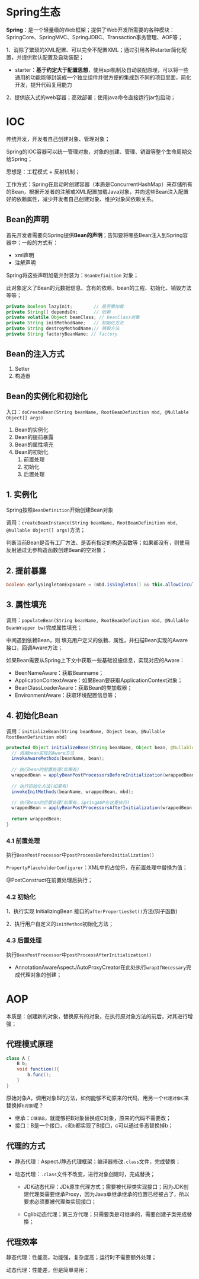 
# Spring生态

**Spring**：是一个轻量级的Web框架；提供了Web开发所需要的各种模块：SpringCore、SpringMVC、SpringJDBC、Transaction事务管理、AOP等；

1、消除了繁琐的XML配置、可以完全不配置XML；通过引用各种starter简化配置，并提供默认配置及自动装配；
- starter：**基于约定大于配置思想**，使用spi机制及自动装配原理，可以将一些通用的功能能够封装成一个独立组件并很方便的集成到不同的项目里面，简化开发，提升代码复用能力

2、提供嵌入式的web容器；高效部署；使用java命令直接运行jar包启动；

# IOC

传统开发，开发者自己创建对象、管理对象；

Spring的IOC容器可以统一管理对象，对象的创建、管理、销毁等整个生命周期交给Spring；

思想是：工程模式 + 反射机制；

工作方式：Spring在启动时创建容器（本质是ConcurrentHashMap）来存储所有的Bean，根据开发者的注解或XML配置加载Java对象，并向这些Bean注入配置好的依赖属性，减少开发者自己创建对象、维护对象间依赖关系。

## Bean的声明

首先开发者需要向Spring提供**Bean的声明**；告知要将哪些Bean注入到Spring容器中；一般的方式有：
- xml声明
- 注解声明

Spring将这些声明加载并封装为：`BeanDefinition` 对象；

此对象定义了Bean的元数据信息、含有的依赖、bean的工程、初始化、销毁方法等等；
```java
private Boolean lazyInit;        // 是否懒加载
private String[] dependsOn;      // 依赖
private volatile Object beanClass; // beanClass对象
private String initMethodName;   // 初始化方法
private String destroyMethodName;// 销毁方法
private String factoryBeanName; // factory
```

## Bean的注入方式

1. Setter
2. 构造器

## Bean的实例化和初始化

入口：`doCreateBean(String beanName, RootBeanDefinition mbd, @Nullable Object[] args)`

1. Bean的实例化
2. Bean的提前暴露
3. Bean的属性填充
4. Bean的初始化
	1. 前置处理
	2. 初始化
	3. 后置处理
## 1. 实例化

Spring按照`BeanDefinition`开始创建Bean对象

调用：`createBeanInstance(String beanName, RootBeanDefinition mbd, @Nullable Object[] args)`方法；

判断当前Bean是否有工厂方法、是否有指定的构造函数等；如果都没有，则使用反射通过无参构造函数创建Bean的空对象；

## 2. 提前暴露

```java
boolean earlySingletonExposure = (mbd.isSingleton() && this.allowCircularReferences && isSingletonCurrentlyInCreation(beanName));
```

## 3. 属性填充

调用：`populateBean(String beanName, RootBeanDefinition mbd, @Nullable BeanWrapper bw)`完成属性填充；

中间遇到依赖Bean，则
填充用户定义的依赖、属性，并扫描Bean实现的Aware接口，回调Aware方法；

如果Bean需要从Spring上下文中获取一些基础设施信息，实现对应的Aware：
- BeenNameAware：获取Beanname；
- ApplicationContextAware：如果Bean要获取ApplicationContext对象；
- BeanClassLoaderAware：获取Bean的类加载器；
- EnvironmentAware：获取环境配置信息等；

## 4. 初始化Bean

调用：`initializeBean(String beanName, Object bean, @Nullable RootBeanDefinition mbd)`

```java
protected Object initializeBean(String beanName, Object bean, @Nullable RootBeanDefinition mbd) {
  // 调用bean实现的Aware方法
  invokeAwareMethods(beanName, bean);
  
  // 执行bean的前置处理(如果有)
  wrappedBean = applyBeanPostProcessorsBeforeInitialization(wrappedBean, beanName);
  
  // 执行初始化方法(如果有)
  invokeInitMethods(beanName, wrappedBean, mbd);

  // 执行bean的后置处理(如果有，SpringAOP在这里执行)
  wrappedBean = applyBeanPostProcessorsAfterInitialization(wrappedBean, beanName);
  
  return wrappedBean;
}
```

### 4.1 前置处理

执行`BeanPostProcessor`中`postProcessBeforeInitialization()`

`PropertyPlaceholderConfigurer`：XML中的占位符，在前置处理中替换为值；

@PostConstruct在前置处理后执行；

### 4.2 初始化

1、执行实现 InitializingBean 接口的`afterPropertiesSet()`方法(钩子函数)

2、执行用户自定义的`initMethod`初始化方法；

### 4.3 后置处理
执行`BeanPostProcessor`中`postProcessAfterInitialization()`
- AnnotationAwareAspectJAutoProxyCreator在此处执行`wrapIfNecessary`完成代理对象的创建；




# AOP

本质是：创建新的对象，替换原有的对象，在执行原对象方法的前后，对其进行增强；

## 代理模式原理

```java
class A {
    B b;
    void function(){
        b.func();
    }
}
```

原始对象A，调用对象B的方法，如何能够不动原来的代码，用另一个`代理对象C`来替换掉`b对象`呢？

- 继承：`C继承B`，就能够把B对象替换成C对象，原来的代码不需要改；
- 接口：B是一个接口，`c`和`b`都实现了B接口，c可以通过多态替换掉b；

## 代理的方式

- 静态代理：AspectJ静态代理框架；编译器修改`.class`文件，完成替换；

- 动态代理：`.class`文件不改变，进行对象创建时，完成替换；

  - JDK动态代理：JDk原生代理方式；需要被代理类实现接口；因为JDK创建代理类需要继承Proxy，因为Java单继承继承的位置已经被占了，所以要求必须要被代理类实现接口；

  - Cglib动态代理；第三方代理；只需要类是可继承的，需要创建子类完成替换；

## 代理效率

静态代理：性能高，功能强，复杂度高；运行时不需要额外处理；

动态代理：性能差，但是简单易用；

